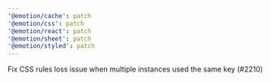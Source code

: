 ```yaml
---
'@emotion/cache': patch
'@emotion/css': patch
'@emotion/react': patch
'@emotion/sheet': patch
'@emotion/styled': patch
---
```


Fix CSS rules loss issue when multiple instances used the same key (#2210)
